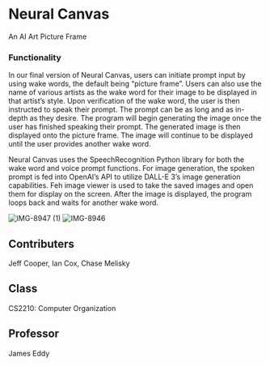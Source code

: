 # Neural Canvas
An AI Art Picture Frame

### Functionality
In our final version of Neural Canvas, users can initiate prompt input by using wake words, the default being “picture frame”.
Users can also use the name of various artists as the wake word for their image to be displayed in that artist’s style. Upon 
verification of the wake word, the user is then instructed to speak their prompt. The prompt can be as long and as in-depth as 
they desire. The program will begin generating the image once the user has finished speaking their prompt. The generated 
image is then displayed onto the picture frame. The image will continue to be displayed until the user provides another wake 
word.

Neural Canvas uses the SpeechRecognition Python library for both the wake word and voice prompt functions. For image 
generation, the spoken prompt is fed into OpenAI’s API to utilize DALL-E 3’s image generation capabilities. Feh image viewer is used to take the saved images and open them for display on the screen. After the image is displayed, the program loops back 
and waits for another wake word.

![IMG-8947 (1)](https://github.com/jeffcooper1/NeuralCanvas/assets/111708974/7a9beb9e-e645-4405-919f-4a6371f3832f)
![IMG-8946](https://github.com/jeffcooper1/NeuralCanvas/assets/111708974/25a8f686-caf6-4fc1-bea5-3d3cb46f34d1)

## Contributers
Jeff Cooper, Ian Cox, Chase Melisky

## Class
CS2210: Computer Organization

## Professor
James Eddy
